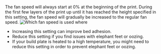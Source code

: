 The fan speed will always start at 0% at the beginning of the print. During the first few layers of the print up until it has reached the height specified in this setting, the fan speed will gradually be increased to the regular fan speed.
![Which fan speed is used where](cool_fan_speed.svg)
* Increasing this setting can improve bed adhesion.
* Reduce this setting if you find issues with elephant feet or oozing.
* If your build plate is heated to a high temperature, you might need to reduce this setting in order to prevent elephant feet or oozing.